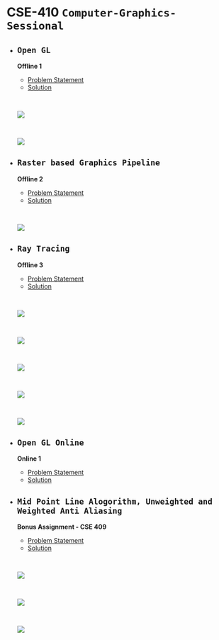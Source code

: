 # CSE-410 `Computer-Graphics-Sessional`

- ## **`Open GL`**

    **Offline 1**
    - [Problem Statement](Offline%201/Problem%20Specification/Problem%20Statement%20-%20Open%20GL.pdf)
    - [Solution](Offline%201/Code/)

    &nbsp;

    ![](Offline%201/Code/demo_1.gif)

    &nbsp;

    ![](Offline%201/Code/demo_2.gif)
 
- ## **`Raster based Graphics Pipeline`**

    **Offline 2**
    - [Problem Statement](Offline%202/Problem%20Statement%20-%20Raster%20Based%20Graphics%20Pipeline.pdf)
    - [Solution](Offline%202/Code/)

    &nbsp;

    ![](Offline%202/Code/out.bmp)
 
 - ## **`Ray Tracing`**

    **Offline 3**
    - [Problem Statement](Offline%203/Problem%20Statement%20-%20Ray%20Tracing.pdf)
    - [Solution](Offline%203/Code/)


    &nbsp;

    ![](Offline%203/ray_tracing.gif)

    &nbsp;

    ![](Offline%203/Code/images/full_reflection.bmp)

    &nbsp;

    ![](Offline%203/Code/images/rt-1.bmp)

    &nbsp;
    
    ![](Offline%203/Code/images/rt-3.bmp)
    
    &nbsp;

    ![](Offline%203/Code/images/rt-2.bmp)

 - ## **`Open GL Online`**

    **Online 1**
    - [Problem Statement](Online%201/ONLINE/Readme.txt)
    - [Solution](Online%201/ONLINE/)

 - ## **`Mid Point Line Alogorithm, Unweighted and Weighted Anti Aliasing`**

    **Bonus Assignment - CSE 409**
    - [Problem Statement](Bonus%20Assignment/Problem%20Statement.pdf)
    - [Solution](Bonus%20Assignment/Code/)

    &nbsp;

    ![](Bonus%20Assignment/Code/1_R.bmp)
    
    &nbsp;
    
    ![](Bonus%20Assignment/Code/2_RUA.bmp)
    
    &nbsp;
    
    ![](Bonus%20Assignment/Code/3_RWA.bmp)


